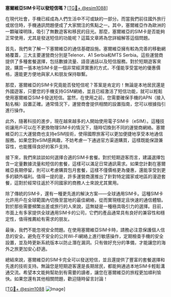 **塞爾維亞SIM卡可以發短信嗎？**[[TG💪+ @esim1088](https://t.me/s/esim1088)]

在現代社會，手機已經成為人們生活中不可或缺的一部分。而當我們前往國外旅行或居住時，手機通訊問題便成了大家關注的焦點之一。其中，塞爾維亞作為歐洲的一顆璀璨明珠，吸引了無數遊客和移民的目光。那麼，塞爾維亞的SIM卡是否能夠正常使用，尤其是發送短信的功能呢？這篇文章將為您詳細解答這個問題。

首先，我們來了解一下塞爾維亞的通信基礎設施。塞爾維亞擁有較為完善的移動網絡覆蓋，三大主要運營商分別是Telenor、A1 Serbia和MTS Serbia。這些運營商提供了多種套餐選擇，包括數據流量、語音通話以及短信服務。對於短期遊客來說，購買一張本地SIM卡是一個非常經濟實惠的方式，不僅能享受當地的優惠價格，還能更方便地與家人和朋友保持聯繫。

那麼，塞爾維亞的SIM卡究竟能否發短信呢？答案是肯定的！無論是本地居民還是外國遊客，只要您的手機支持GSM網絡，並且已經激活了短信功能，就可以輕鬆使用塞爾維亞SIM卡發送短信。當然，在使用之前，您需要確保手機的APN（接入點名稱）設置正確。通常情況下，運營商會提供相關的設置指南，您可以根據指引進行操作。

此外，隨著科技的進步，現在越來越多的人開始使用電子SIM卡（eSIM）。這種技術讓用戶可以在不更換物理SIM卡的情況下，隨時切換到不同的運營商網絡。塞爾維亞的三大運營商也支持eSIM技術，使得國際旅客可以更加便捷地享受本地通信服務。如果您對eSIM感興趣，不妨考慮一下通過官方渠道購買，這樣既能保證兼容性，也能獲得良好的客戶支持。

接下來，我們來談談如何選擇合適的SIM卡套餐。對於短期遊客而言，建議選擇包含一定量數據流量和短信的套餐，這樣可以滿足日常通訊需求。如果您計劃在塞爾維亞長期停留，則可以考慮購買包月套餐，這樣不僅價格更為優惠，還能享受到更多的額外福利。值得一提的是，許多運營商還推出了針對特定國家或地區的漫遊套餐，這對於經常往返於不同國家的商務人士來說尤其實用。

除了傳統的SIM卡，還有一種更先進的解決方案——全球通用SIM卡。這種SIM卡允許用戶在全球範圍內切換至當地的最佳網絡，從而實現穩定且快速的通信體驗。對於那些需要頻繁出差或旅行的人來說，這無疑是一種極具吸引力的選擇。目前，市面上有多家提供全球通用SIM卡的公司，它們的產品通常具有良好的兼容性和穩定性，值得推薦給有需求的朋友。

最後，我們不能忽視安全問題。在使用塞爾維亞SIM卡時，請務必注意保護個人信息的安全。避免在不安全的公共Wi-Fi網絡上進行敏感操作，定期檢查手機的安全設置，並及時更新系統版本以防止潛在漏洞。只有做好充分的準備，才能讓您的海外之旅更加安心舒適。

總結來說，塞爾維亞的SIM卡完全可以發送短信，並且還提供了豐富的套餐選擇和先進的技術支持。無論您是短期遊客還是長期居民，都能夠通過本地SIM卡輕鬆溝通交流。希望本文能夠幫助到有需要的讀者，讓您在塞爾維亞的旅程更加順利愉快。如果您還有其他相關問題，歡迎隨時留言討論！

[[TG💪+ @esim1088](https://t.me/s/esim1088) ![Image](https://i.postimg.cc/4NQfJmqS/Snipaste-2025-05-13-00-14-12.png)]